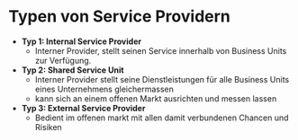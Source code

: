 # Typen von Service Providern

- **Typ 1: Internal Service Provider**
    - Interner Provider, stellt seinen Service innerhalb von Business Units zur Verfügung.
- **Typ 2: Shared Service Unit**
    - Interner Provider stellt seine Dienstleistungen für alle Business Units eines Unternehmens gleichermassen
    - kann sich an einem offenen Markt ausrichten und messen lassen
- **Typ 3: External Service Provider**
    - Bedient im offenen markt mit allen damit verbundenen Chancen und Risiken